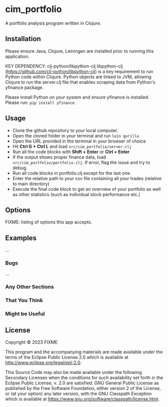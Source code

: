# cim_portfolio

A portfolio analysis program written in Clojure.

## Installation

Please ensure Java, Clojure, Leiningen are installed prior to running this application.

KEY DEPENDENCY: clj-python/libpython-clj
libpython-clj (https://github.com/clj-python/libpython-clj) is a key requirement to run Python code within Clojure.
Python objects are linked to JVM, allowing Clojure to run the server.clj file that enables scraping data from Python's yfinance package.

Please install Python on your system and ensure yfinance is installed.
Please run: `pip install yfinance` 

## Usage

- Clone the github repository to your local computer.
- Open the cloned folder in your terminal and run `lein gorilla`
- Open the URL provided in the terminal in your browser of choice
- Hit **Ctrl G + Ctrl L** and load `src/cim_portfolio/server.clj`
- Run all the code blocks with **Shift + Enter** or **Ctrl + Enter**
- If the output shows proper finance data, load `src/cim_portfolio/portfolio.clj`. If error, flag the issue and try to debug.
- Run all code blocks in portfolio.clj except for the last one.
- Enter the relative path to your csv file containing all your trades (relative to main directory)
- Execute the final code block to get an overview of your portfolio as well as other statistics (such as individual stock performance etc.)

## Options

FIXME: listing of options this app accepts.

## Examples

...

### Bugs

...

### Any Other Sections
### That You Think
### Might be Useful

## License

Copyright © 2023 FIXME

This program and the accompanying materials are made available under the
terms of the Eclipse Public License 2.0 which is available at
http://www.eclipse.org/legal/epl-2.0.

This Source Code may also be made available under the following Secondary
Licenses when the conditions for such availability set forth in the Eclipse
Public License, v. 2.0 are satisfied: GNU General Public License as published by
the Free Software Foundation, either version 2 of the License, or (at your
option) any later version, with the GNU Classpath Exception which is available
at https://www.gnu.org/software/classpath/license.html.
